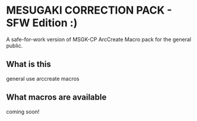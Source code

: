 # MESUGAKI CORRECTION PACK - SFW Edition :)
A safe-for-work version of MSGK-CP ArcCreate Macro pack for the general public.
## What is this
general use arccreate macros
## What macros are available
coming soon!
